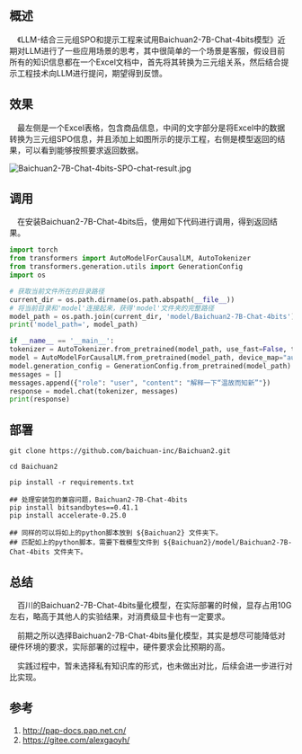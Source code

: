 ## 概述

&ensp;&ensp;《LLM-结合三元组SPO和提示工程来试用Baichuan2-7B-Chat-4bits模型》近期对LLM进行了一些应用场景的思考，其中很简单的一个场景是客服，假设目前所有的知识信息都在一个Excel文档中，首先将其转换为三元组关系，然后结合提示工程技术向LLM进行提问，期望得到反馈。

## 效果

&ensp;&ensp;最左侧是一个Excel表格，包含商品信息，中间的文字部分是将Excel中的数据转换为三元组SPO信息，并且添加上如图所示的提示工程，右侧是模型返回的结果，可以看到能够按照要求返回数据。

![Baichuan2-7B-Chat-4bits-SPO-chat-result.jpg](https://s2.loli.net/2024/05/11/hEC3cNqzTkw4S6u.jpg)

## 调用

&ensp;&ensp;在安装Baichuan2-7B-Chat-4bits后，使用如下代码进行调用，得到返回结果。

```python
import torch
from transformers import AutoModelForCausalLM, AutoTokenizer
from transformers.generation.utils import GenerationConfig
import os

# 获取当前文件所在的目录路径
current_dir = os.path.dirname(os.path.abspath(__file__))
# 将当前目录和'model'连接起来，获得'model'文件夹的完整路径
model_path = os.path.join(current_dir, 'model/Baichuan2-7B-Chat-4bits')
print('model_path=', model_path)

if __name__ == '__main__':
tokenizer = AutoTokenizer.from_pretrained(model_path, use_fast=False, trust_remote_code=True)
model = AutoModelForCausalLM.from_pretrained(model_path, device_map="auto", torch_dtype=torch.bfloat16, trust_remote_code=True)
model.generation_config = GenerationConfig.from_pretrained(model_path)
messages = []
messages.append({"role": "user", "content": "解释一下“温故而知新”"})
response = model.chat(tokenizer, messages)
print(response)
```

## 部署

```shell
git clone https://github.com/baichuan-inc/Baichuan2.git

cd Baichuan2

pip install -r requirements.txt

## 处理安装包的兼容问题，Baichuan2-7B-Chat-4bits
pip install bitsandbytes==0.41.1
pip install accelerate-0.25.0

## 同样的可以将如上的python脚本放到 ${Baichuan2} 文件夹下。
## 匹配如上的python脚本，需要下载模型文件到 ${Baichuan2}/model/Baichuan2-7B-Chat-4bits 文件夹下。
```

## 总结

&ensp;&ensp;百川的Baichuan2-7B-Chat-4bits量化模型，在实际部署的时候，显存占用10G左右，略高于其他人的实验结果，对消费级显卡也有一定要求。

&ensp;&ensp;前期之所以选择Baichuan2-7B-Chat-4bits量化模型，其实是想尽可能降低对硬件环境的要求，实际部署的过程中，硬件要求会比预期的高。

&ensp;&ensp;实践过程中，暂未选择私有知识库的形式，也未做出对比，后续会进一步进行对比实现。


## 参考

1. http://pap-docs.pap.net.cn/
2. https://gitee.com/alexgaoyh/
